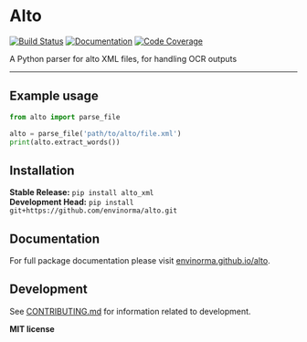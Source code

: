 # Alto

[![Build Status](https://github.com/envinorma/alto/workflows/Build%20Main/badge.svg)](https://github.com/envinorma/alto/actions)
[![Documentation](https://github.com/envinorma/alto/workflows/Documentation/badge.svg)](https://envinorma.github.io/alto/)
[![Code Coverage](https://codecov.io/gh/remidbs/alto/branch/main/graph/badge.svg)](https://codecov.io/gh/remidbs/alto)

A Python parser for alto XML files, for handling OCR outputs

---

## Example usage

```python
from alto import parse_file

alto = parse_file('path/to/alto/file.xml')
print(alto.extract_words())
```

## Installation

**Stable Release:** `pip install alto_xml`<br>
**Development Head:** `pip install git+https://github.com/envinorma/alto.git`

## Documentation

For full package documentation please visit [envinorma.github.io/alto](https://envinorma.github.io/alto).

## Development

See [CONTRIBUTING.md](CONTRIBUTING.md) for information related to development.

**MIT license**
